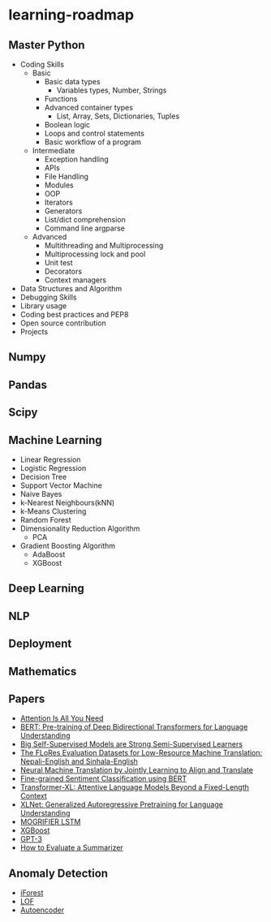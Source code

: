# learning-roadmap

## Master Python
- Coding Skills
  - Basic
    - Basic data types
      - Variables types, Number, Strings
    - Functions
    - Advanced container types
      - List, Array, Sets, Dictionaries, Tuples
    - Boolean logic
    - Loops and control statements
    - Basic workflow of a program
  - Intermediate
    - Exception handling
    - APIs
    - File Handling
    - Modules 
    - OOP
    - Iterators
    - Generators
    - List/dict comprehension
    - Command line argparse
  - Advanced
    - Multithreading and Multiprocessing
    - Multiprocessing lock and pool
    - Unit test
    - Decorators
    - Context managers
- Data Structures and Algorithm 
- Debugging Skills
- Library usage
- Coding best practices and PEP8
- Open source contribution
- Projects

## Numpy

## Pandas

## Scipy

## Machine Learning
 - Linear Regression 
 - Logistic Regression
 - Decision Tree
 - Support Vector Machine
 - Naive Bayes
 - k-Nearest Neighbours(kNN)
 - k-Means Clustering
 - Random Forest
 - Dimensionality Reduction Algorithm
   - PCA
 - Gradient Boosting Algorithm
   - AdaBoost
   - XGBoost  


## Deep Learning

## NLP

## Deployment

## Mathematics

## Papers

- [Attention Is All You Need](https://arxiv.org/abs/1706.03762)
- [BERT: Pre-training of Deep Bidirectional Transformers for
Language Understanding](https://arxiv.org/abs/1810.04805)
- [Big Self-Supervised Models are
Strong Semi-Supervised Learners](https://arxiv.org/abs/2006.10029)
- [The FLoRes Evaluation Datasets for Low-Resource Machine Translation: Nepali-English and Sinhala-English](https://arxiv.org/abs/1902.01382)
- [Neural Machine Translation by Jointly Learning to Align and Translate](https://arxiv.org/abs/1409.0473)
- [Fine-grained Sentiment Classification using BERT](https://arxiv.org/abs/1910.03474)
- [Transformer-XL: Attentive Language Models Beyond a Fixed-Length Context](https://arxiv.org/abs/1901.02860)
- [XLNet: Generalized Autoregressive Pretraining for Language Understanding](https://arxiv.org/abs/1906.08237)
- [MOGRIFIER LSTM](https://openreview.net/pdf?id=SJe5P6EYvS)
- [XGBoost](https://arxiv.org/abs/1603.02754#)
- [GPT-3](https://arxiv.org/pdf/2005.14165v4.pdf)
- [How to Evaluate a Summarizer](https://arxiv.org/pdf/2101.11298.pdf)

## Anomaly Detection

- [iForest](https://cs.nju.edu.cn/zhouzh/zhouzh.files/publication/icdm08b.pdf)
- [LOF](https://www.researchgate.net/publication/221214719_LOF_Identifying_Density-Based_Local_Outliers)
- [Autoencoder](http://dm.snu.ac.kr/static/docs/TR/SNUDM-TR-2015-03.pdf)

